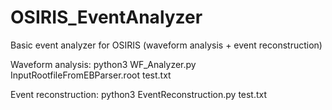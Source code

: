 # OSIRIS_EventAnalyzer
Basic event analyzer for OSIRIS (waveform analysis + event reconstruction)

Waveform analysis:
python3 WF_Analyzer.py InputRootfileFromEBParser.root test.txt

Event reconstruction:
python3 EventReconstruction.py test.txt
